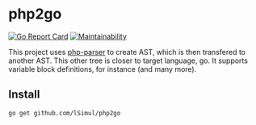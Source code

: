 # php2go

[![Go Report Card](https://goreportcard.com/badge/github.com/lSimul/php2go)](https://goreportcard.com/report/github.com/lSimul/php2go)
[![Maintainability](https://api.codeclimate.com/v1/badges/f1bb01d3095b4afe5187/maintainability)](https://codeclimate.com/github/lSimul/php2go/maintainability)

This project uses [php-parser](https://github.com/z7zmey/php-parser) to create AST, which is then transfered to another AST. This other tree is closer to target language, go. It supports variable block definitions, for instance (and many more).

Install
-------

```
go get github.com/lSimul/php2go
```
